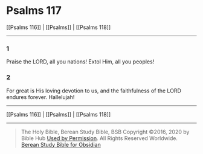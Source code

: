 # Psalms 117

[[Psalms 116]] | [[Psalms]] | [[Psalms 118]]

---

### 1
Praise the LORD, all you nations! Extol Him, all you peoples!

### 2
For great is His loving devotion to us, and the faithfulness of the LORD endures forever. Hallelujah!

---

[[Psalms 116]] | [[Psalms]] | [[Psalms 118]]

---

> The Holy Bible, Berean Study Bible, BSB
> Copyright &copy;2016, 2020 by Bible Hub
> [Used by Permission](https://berean.bible/terms.htm). All Rights Reserved Worldwide.
> [Berean Study Bible for Obsidian](https://github.com/gapmiss/berean-study-bible-for-obsidian)

